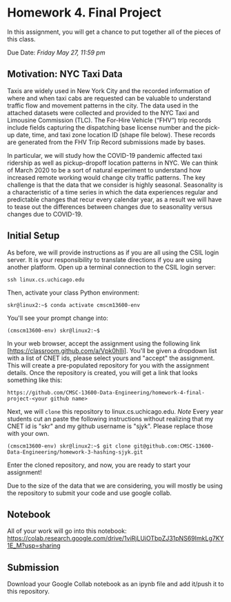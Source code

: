 # Homework 4. Final Project
In this assignment, you will get a chance to put together all of the pieces of this class. 

Due Date: *Friday May 27, 11:59 pm*

## Motivation: NYC Taxi Data
Taxis are widely used in New York City and the recorded information of where and when taxi cabs are requested can be valuable to understand traffic flow and movement patterns in the city. The data used in the attached datasets were collected and provided to the NYC Taxi and Limousine Commission (TLC). The For-Hire Vehicle (“FHV”) trip records include fields capturing the dispatching base license number and the pick-up date, time, and taxi zone location ID (shape file below). These records are generated from the FHV Trip Record submissions made by bases. 

In particular, we will study how the COVID-19 pandemic affected taxi ridership as well as pickup-dropoff location patterns in NYC. We can think of March 2020 to be a sort of natural experiment to understand how increased remote working would change city traffic patterns. The key challenge is that the data that we consider is highly seasonal. Seasonality is a characteristic of a time series in which the data experiences regular and predictable changes that recur every calendar year, as a result we will have to tease out the differences between changes due to seasonality versus changes due to COVID-19.


## Initial Setup
As before, we will provide instructions as if you are all using the CSIL login server. It is your responsibility to translate directions if you are using another platform. Open up a terminal connection to the CSIL login server:
```
ssh linux.cs.uchicago.edu
```
Then, activate your class Python environment:
```
skr@linux2:~$ conda activate cmscm13600-env
```
You'll see your prompt change into:
```
(cmscm13600-env) skr@linux2:~$
```

In your web browser,  accept the assignment using the following link [https://classroom.github.com/a/Vpk0hIIi].
You'll be given a dropdown list with a list of CNET ids, please select yours and "accept" the assignment. 
This will create a pre-populated repository for you with the assignment details.
Once the repository is created, you will get a link that looks something like this:
```
https://github.com/CMSC-13600-Data-Engineering/homework-4-final-project-<your github name>
```

Next, we will `clone` this repository to linux.cs.uchicago.edu. *Note* Every year students cut an paste the following instructions without realizing that my CNET id is "skr" and my github username is "sjyk". Please replace those with your own.
```
(cmscm13600-env) skr@linux2:~$ git clone git@github.com:CMSC-13600-Data-Engineering/homework-3-hashing-sjyk.git
```
Enter the cloned repository, and now, you are ready to start your assignment!

Due to the size of the data that we are considering, you will mostly be using the repository to submit your code and use google collab.

## Notebook
All of your work will go into this notebook:
https://colab.research.google.com/drive/1viRjLUiOTbpZJ31pNS69ImkLg7KY1E_M?usp=sharing

## Submission
Download your Google Collab notebook as an ipynb file and add it/push it to this repository.
